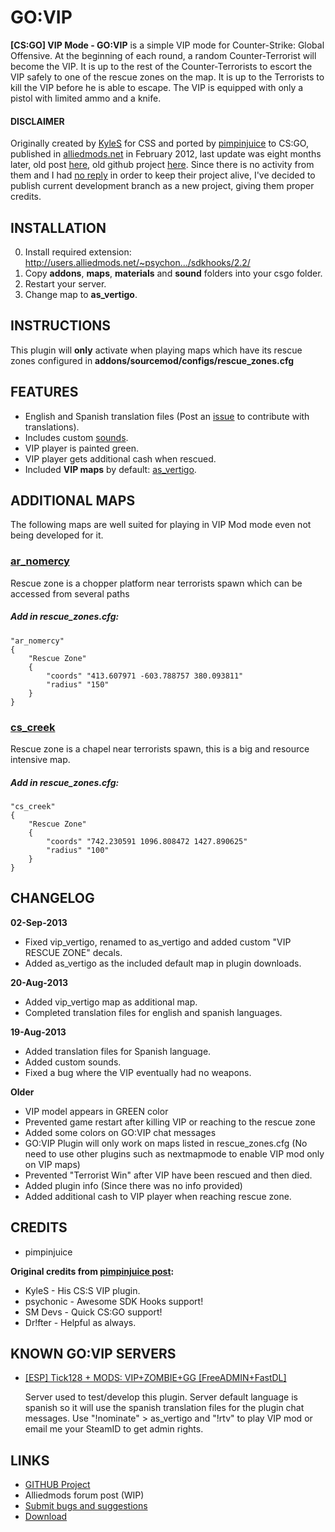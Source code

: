 GO:VIP
=====

 **[CS:GO] VIP Mode - GO:VIP** is a simple VIP mode for Counter-Strike: Global Offensive. At the beginning of each round, a random Counter-Terrorist will become the VIP. It is up to the rest of the Counter-Terrorists to escort the VIP safely to one of the rescue zones on the map. It is up to the Terrorists to kill the VIP before he is able to escape. The VIP is equipped with only a pistol with limited ammo and a knife.

#### DISCLAIMER
Originally created by <a href="https://github.com/KyleSanderson">KyleS</a> for CSS and ported by <a href="https://github.com/AnthonyIacono">pimpinjuice</a> to CS:GO, published in <a href="http://alliedmods.net">alliedmods.net</a> in February 2012, last update was eight months later, old post <a href="http://forums.alliedmods.net/showthread.php?t=188953">here</a>, old github project <a href="https://github.com/AnthonyIacono/GOVIP">here</a>.
Since there is no activity from them and I had <a href="https://github.com/AnthonyIacono/GOVIP/issues/1">no reply</a> in order to keep their project alive, I've decided to publish current development branch as a new project, giving them proper credits.

## INSTALLATION
0. Install required extension: http://users.alliedmods.net/~psychon.../sdkhooks/2.2/
1. Copy **addons**, **maps**, **materials** and **sound** folders into your csgo folder.
2. Restart your server.
3. Change map to **as_vertigo**.

## INSTRUCTIONS
This plugin will **only** activate when playing maps which have its rescue zones configured in **addons/sourcemod/configs/rescue_zones.cfg**

## FEATURES
* English and Spanish translation files (Post an <a href="https://github.com/Theadd/govip/issues">issue</a> to contribute with translations).
* Includes custom <a href="https://github.com/Theadd/govip/tree/master/sound/govip">sounds</a>.
* VIP player is painted green.
* VIP player gets additional cash when rescued.
* Included **VIP maps** by default: <a href="http://csgo.gamebanana.com/maps/175986">as_vertigo</a>.

## ADDITIONAL MAPS
The following maps are well suited for playing in VIP Mod mode even not being developed for it.

### <a href="http://csgo.gamebanana.com/maps/169201">ar_nomercy</a>
Rescue zone is a chopper platform near terrorists spawn which can be accessed from several paths
##### Add in rescue_zones.cfg:

    "ar_nomercy"
    {
        "Rescue Zone"
        {
            "coords" "413.607971 -603.788757 380.093811"
            "radius" "150"
        }
    }

### <a href="http://csgo.gamebanana.com/maps/171236">cs_creek</a>
Rescue zone is a chapel near terrorists spawn, this is a big and resource intensive map.
##### Add in rescue_zones.cfg:

    "cs_creek"
    {
    	"Rescue Zone"
    	{
    		"coords" "742.230591 1096.808472 1427.890625"
    		"radius" "100"
    	}
    }

## CHANGELOG
**02-Sep-2013**
* Fixed vip\_vertigo, renamed to as_vertigo and added custom "VIP RESCUE ZONE" decals.
* Added as_vertigo as the included default map in plugin downloads.

**20-Aug-2013**
* Added vip_vertigo map as additional map.
* Completed translation files for english and spanish languages.

**19-Aug-2013**
* Added translation files for Spanish language.
* Added custom sounds.
* Fixed a bug where the VIP eventually had no weapons.

**Older**
* VIP model appears in GREEN color
* Prevented game restart after killing VIP or reaching to the rescue zone
* Added some colors on GO:VIP chat messages
* GO:VIP Plugin will only work on maps listed in rescue_zones.cfg (No need to use other plugins such as nextmapmode to enable VIP mod only on VIP maps)
* Prevented "Terrorist Win" after VIP have been rescued and then died.
* Added plugin info (Since there was no info provided)
* Added additional cash to VIP player when reaching rescue zone.

## CREDITS
* pimpinjuice

**Original credits from <a href="http://forums.alliedmods.net/showthread.php?t=188953">pimpinjuice post</a>:**
* KyleS - His CS:S VIP plugin.
* psychonic - Awesome SDK Hooks support!
* SM Devs - Quick CS:GO support!
* Dr!fter - Helpful as always.

## KNOWN GO:VIP SERVERS
* <a href="http://www.gametracker.com/server_info/37.187.9.5:27015/">[ESP] Tick128 + MODS: VIP+ZOMBIE+GG [FreeADMIN+FastDL]</a>
    
    Server used to test/develop this plugin. Server default language is spanish so it will use the spanish translation files for the plugin chat messages. Use "!nominate" > as_vertigo and "!rtv" to play VIP mod or email me your SteamID to get admin rights.

## LINKS
* <a href="https://github.com/Theadd/govip">GITHUB Project</a>
* Alliedmods forum post (WIP)
* <a href="https://github.com/Theadd/govip/issues">Submit bugs and suggestions</a>
* <a href="https://github.com/Theadd/govip/archive/master.zip">Download</a>

